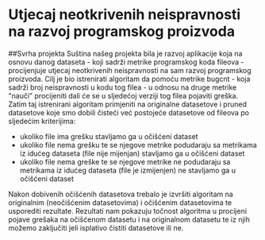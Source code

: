# Utjecaj neotkrivenih neispravnosti na razvoj programskog proizvoda
##Svrha projekta
 Suština našeg projekta bila je razvoj aplikacije koja na osnovu danog dataseta - koji sadrži metrike programskog koda fileova - procijenjuje utjecaj neotkrivenih neispravnosti na sam razvoj programskog proizvoda.
 Cilj je bio istrenirati algoritam da pomoću metrike bugcnt - koja sadrži broj neispravnosti u kodu tog filea - u odnosu na druge metrike "nauči" procijeniti dali će se u sljedećoj verziji tog filea pojaviti greška. Zatim taj istrenirani algoritam primjeniti na originalne datasetove i pruned datasetove koje smo dobili čisteći već postojeće datasetove od fileova po sljedećim kriterijima:
  * ukoliko file ima grešku stavljamo ga u očišćeni dataset
  * ukoliko file nema grešku te se njegove metrike podudaraju sa metrikama iz idućeg dataseta (file nije mijenjan) stavljamo ga u očišćeni dataset
  * ukoliko file nema greške te se njegove metrike ne podudaraju sa metrikama iz idućeg dataseta (file je izmijenjen) ne stavljamo ga u očišćeni dataset

Nakon dobivenih očišćenih datasetova trebalo je izvršiti algoritam na originalnim (neočišćenim datasetovima) i očišćenim datasetovima te usporediti rezultate. Rezultati nam pokazuju točnost algoritma u procijeni pojave grešaka na očišćenom datasetu i na originalnom datasetu te iz njih možemo zaključiti jeli isplativo čistiti datasetove ili ne.


